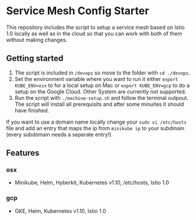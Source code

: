 # Service Mesh Config Starter

This repository includes the script to setup a service mesh based on Istio 1.0 locally as well as in the cloud so that you can work with both of them without making changes.

## Getting started

1. The script is included in `/devops` so move to the folder with `cd ./devops`. 
2. Set the environment variable where you want to run it either `export KUBE_ENV=osx` to for a local setup on Mac or `export KUBE_ENV=gcp` to do a setup on the Google Cloud. Other System are currently not supported. 
3. Run the script with `./machine-setup.sh` and follow the terminal outpout. The script will install all prerequisits and after some minuites it should have finished. 

If you want to use a domain name locally change your `sudo vi /etc/hosts` file and add an entry that maps the ip from `minikube ip` to your subdmain (every subdomain needs a seperate entry!). 

## Features

### osx 

* Minikube, Helm, Hyberkit, Kubernetes v1.10, /etc/hosts, Istio 1.0 

### gcp 

* GKE, Helm, Kubernetes v1.10, Istio 1.0